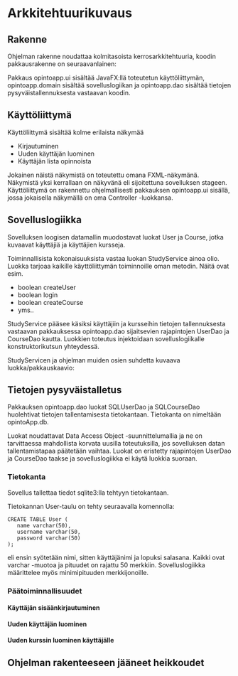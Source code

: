 # Arkkitehtuurikuvaus

## Rakenne

Ohjelman rakenne noudattaa kolmitasoista kerrosarkkitehtuuria, koodin pakkausrakenne on seuraavanlainen:



Pakkaus opintoapp.ui sisältää JavaFX:llä toteutetun käyttöliittymän, opintoapp.domain sisältää sovelluslogiikan ja opintoapp.dao sisältää tietojen pysyväistallennuksesta vastaavan koodin.

## Käyttöliittymä

Käyttöliittymä sisältää kolme erilaista näkymää

* Kirjautuminen
* Uuden käyttäjän luominen
* Käyttäjän lista opinnoista

Jokainen näistä näkymistä on toteutettu omana FXML-näkymänä. Näkymistä yksi kerrallaan on näkyvänä eli sijoitettuna sovelluksen stageen. Käyttöliittymä on rakennettu ohjelmallisesti pakkauksen opintoapp.ui sisällä, jossa jokaisella näkymällä on oma Controller -luokkansa.

## Sovelluslogiikka

Sovelluksen loogisen datamallin muodostavat luokat User ja Course, jotka kuvaavat käyttäjiä ja käyttäjien kursseja.

Toiminnallisista kokonaisuuksista vastaa luokan StudyService ainoa olio. Luokka tarjoaa kaikille käyttöliittymän toiminnoille oman metodin. Näitä ovat esim.

* boolean createUser
* boolean login
* boolean createCourse
* yms.. 

StudyService pääsee käsiksi käyttäjiin ja kursseihin tietojen tallennuksesta vastaavan pakkauksessa opintoapp.dao sijaitsevien rajapintojen UserDao ja CourseDao kautta. Luokkien toteutus injektoidaan sovelluslogiikalle konstruktorikutsun yhteydessä.

StudyServicen ja ohjelman muiden osien suhdetta kuvaava luokka/pakkauskaavio:

## Tietojen pysyväistalletus

Pakkauksen opintoapp.dao luokat SQLUserDao ja SQLCourseDao huolehtivat tietojen tallentamisesta tietokantaan. Tietokanta on nimeltään opintoApp.db.

Luokat noudattavat Data Access Object -suunnittelumallia ja ne on tarvittaessa mahdollista korvata uusilla toteutuksilla, jos sovelluksen datan tallentamistapaa päätetään vaihtaa. Luokat on eristetty rajapintojen UserDao ja CourseDao taakse ja sovelluslogiikka ei käytä luokkia suoraan. 

### Tietokanta

Sovellus tallettaa tiedot sqlite3:lla tehtyyn tietokantaan.

Tietokannan User-taulu on tehty seuraavalla komennolla:
```
CREATE TABLE User (
   name varchar(50),
   username varchar(50,
   password varchar(50)
);
```
eli ensin syötetään nimi, sitten käyttäjänimi ja lopuksi salasana. Kaikki ovat varchar -muotoa ja pituudet on rajattu 50 merkkiin. Sovelluslogiikka määrittelee myös minimipituuden merkkijonoille.

### Päätoiminnallisuudet

#### Käyttäjän sisäänkirjautuminen

#### Uuden käyttäjän luominen

#### Uuden kurssin luominen käyttäjälle


## Ohjelman rakenteeseen jääneet heikkoudet

